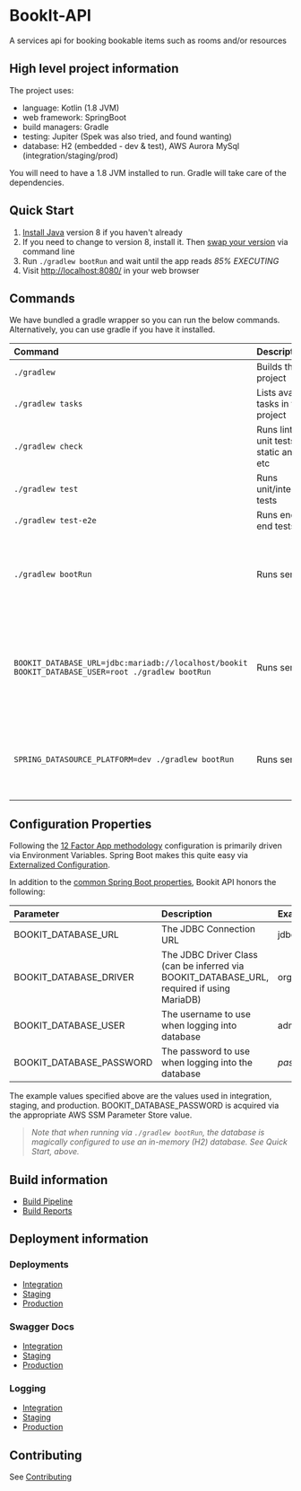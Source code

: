 # BookIt-API

A services api for booking bookable items such as rooms and/or resources

## High level project information

The project uses:
 
 - language: Kotlin (1.8 JVM) 
 - web framework: SpringBoot
 - build managers: Gradle
 - testing: Jupiter (Spek was also tried, and found wanting)
 - database: H2 (embedded - dev & test), AWS Aurora MySql (integration/staging/prod)

You will need to have a 1.8 JVM installed to run.  Gradle will take care of the 
dependencies.

## Quick Start

1. [Install Java](http://www.oracle.com/technetwork/java/javase/downloads/index.html) version 8 if you haven't already
  1. If you need to change to version 8, install it. Then 
    [swap your version](https://stackoverflow.com/questions/46513639/how-to-downgrade-java-from-9-to-8-on-a-macos-eclipse-is-not-running-with-java-9) via command line
1. Run `./gradlew bootRun` and wait until the app reads *85% EXECUTING*
1. Visit [http://localhost:8080/](http://localhost:8080/) in your web browser

## Commands

We have bundled a gradle wrapper so you can run the below commands.  Alternatively, you can use gradle if you have it installed.
    
| Command                                           |     Description                                  | Notes                    
| :---                                              | :---                                             | :---                            
| `./gradlew`                                       | Builds the project                               |                          
| `./gradlew tasks`                                 | Lists available tasks in the project             |                          
| `./gradlew check`                                 | Runs linting, unit tests, static analysis, etc   | Good for pre-push checking                         
| `./gradlew test`                                  | Runs unit/integration tests                      |                          
| `./gradlew test-e2e`                              | Runs end-to-end tests                            | Requires running server  
| `./gradlew bootRun`                               | Runs server                                      | Magically runs `schema.sql` and loads basic test data from `data.sql` using an in-memory H2 database.
| `BOOKIT_DATABASE_URL=jdbc:mariadb://localhost/bookit BOOKIT_DATABASE_USER=root ./gradlew bootRun`| Runs server                                      | Magically runs `schema.sql` and loads basic test data from `data.sql` using an (already running) MySql/MariaDB instance.                         
| `SPRING_DATASOURCE_PLATFORM=dev ./gradlew bootRun`| Runs server                                      | Magically runs `schema.sql` and loads more voluminous `dev-data.sql` file into the H2 database.                         



## Configuration Properties

Following the [12 Factor App methodology](https://12factor.net) configuration is primarily driven via Environment Variables.  Spring Boot makes this quite easy via [Externalized Configuration](https://docs.spring.io/spring-boot/docs/current/reference/html/boot-features-external-config.html).

In addition to the [common Spring Boot properties](https://docs.spring.io/spring-boot/docs/current/reference/html/common-application-properties.html), Bookit API honors the following:

| Parameter                | Description   | Example 
| :---                     | :---          | :---          
| BOOKIT_DATABASE_URL      | The JDBC Connection URL                                                                    | jdbc:mysql:aurora://aurora.bookit.internal/bookit
| BOOKIT_DATABASE_DRIVER   | The JDBC Driver Class (can be inferred via BOOKIT_DATABASE_URL, required if using MariaDB) | org.mariadb.jdbc.Driver
| BOOKIT_DATABASE_USER     | The username to use when logging into database                                             | admin
| BOOKIT_DATABASE_PASSWORD | The password to use when logging into the database                                         | _password_

The example values specified above are the values used in integration, staging, and production.  BOOKIT_DATABASE_PASSWORD is acquired via the appropriate AWS SSM Parameter Store value.

> _Note that when running via `./gradlew bootRun`, the database is magically configured to use an in-memory (H2) database.  See Quick Start, above._


## Build information

* [Build Pipeline](https://console.aws.amazon.com/codepipeline/home?region=us-east-1#/view/buildit-bookit-build-bookit-api-master-pipeline)
* [Build Reports](http://rig.buildit.bookit.us-east-1.build.s3-website-us-east-1.amazonaws.com/buildit-bookit-build-bookit-api-master/reports/)

## Deployment information

### Deployments
* [Integration](https://integration-bookit-api.buildit.tools)
* [Staging](https://staging-bookit-api.buildit.tools)
* [Production](https://bookit-api.buildit.tools)

### Swagger Docs

* [Integration](https://integration-bookit-api.buildit.tools/swagger-ui.html)
* [Staging](https://staging-bookit-api.buildit.tools/swagger-ui.html)
* [Production](https://bookit-api.buildit.tools/swagger-ui.html)

### Logging

* [Integration](https://console.aws.amazon.com/cloudwatch/home?region=us-east-1#logStream:group=buildit-bookit-integration-app-bookit-api-master)
* [Staging](https://console.aws.amazon.com/cloudwatch/home?region=us-east-1#logStream:group=buildit-bookit-staging-app-bookit-api-master)
* [Production](https://console.aws.amazon.com/cloudwatch/home?region=us-east-1#logStream:group=buildit-bookit-production-app-bookit-api-master)

## Contributing

See [Contributing](./docs/CONTRIBUTING.md)
